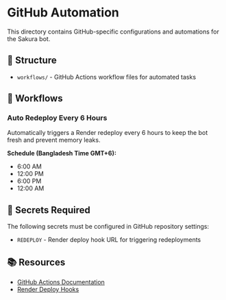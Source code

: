 # GitHub Automation

This directory contains GitHub-specific configurations and automations for the Sakura bot.

## 📁 Structure

- `workflows/` - GitHub Actions workflow files for automated tasks

## 🔧 Workflows

### Auto Redeploy Every 6 Hours
Automatically triggers a Render redeploy every 6 hours to keep the bot fresh and prevent memory leaks.

**Schedule (Bangladesh Time GMT+6):**
- 6:00 AM
- 12:00 PM
- 6:00 PM
- 12:00 AM

## 🔐 Secrets Required

The following secrets must be configured in GitHub repository settings:

- `REDEPLOY` - Render deploy hook URL for triggering redeployments

## 📚 Resources

- [GitHub Actions Documentation](https://docs.github.com/en/actions)
- [Render Deploy Hooks](https://render.com/docs/deploy-hooks)